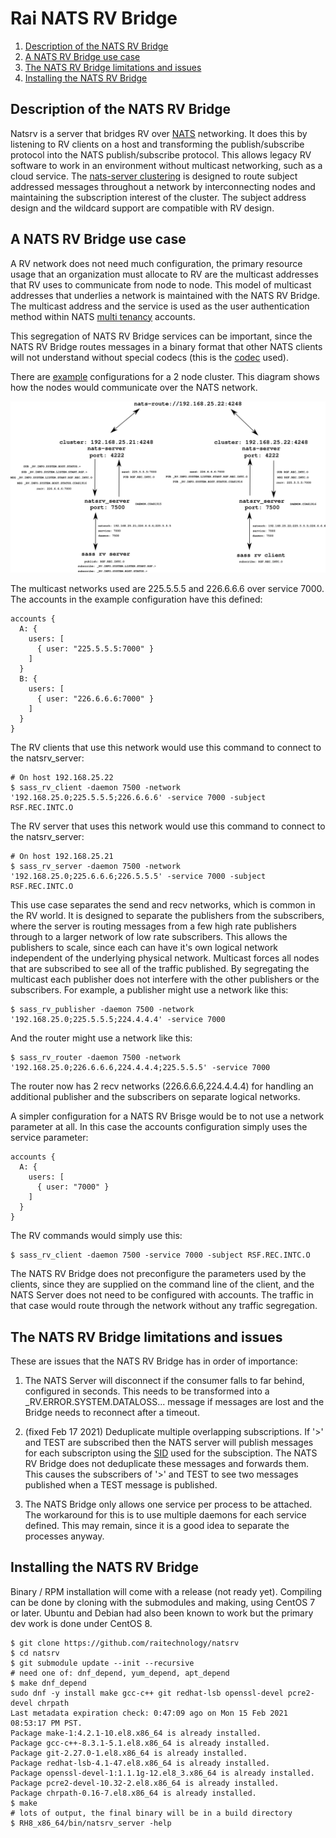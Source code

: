 # Rai NATS RV Bridge

1. [Description of the NATS RV Bridge](#description-of-the-nats-rv-bridge)
2. [A NATS RV Bridge use case](#a-nats-rv-bridge-use-case)
3. [The NATS RV Bridge limitations and issues](#the-nats-rv-bridge-limitations-and-issues)
4. [Installing the NATS RV Bridge](#installing-the-nats-rv-bridge)

## Description of the NATS RV Bridge

Natsrv is a server that bridges RV over [NATS](https://nats.io) networking.  It
does this by listening to RV clients on a host and transforming the
publish/subscribe protocol into the NATS publish/subscribe protocol.  This
allows legacy RV software to work in an environment without multicast
networking, such as a cloud service.  The
[nats-server clustering](https://docs.nats.io/nats-server/configuration/clustering)
is designed to route subject addressed messages throughout a network by
interconnecting nodes and maintaining the subscription interest of the
cluster.  The subject address design and the wildcard support are compatible
with RV design.

## A NATS RV Bridge use case

A RV network does not need much configuration, the primary resource usage that
an organization must allocate to RV are the multicast addresses that RV uses
to communicate from node to node.  This model of multicast addresses that
underlies a network is maintained with the NATS RV Bridge.  The multicast
address and the service is used as the user authentication method within
NATS [multi tenancy](https://docs.nats.io/nats-server/configuration/securing_nats/accounts)
accounts.

This segregation of NATS RV Bridge services can be important, since the NATS RV
Bridge routes messages in a binary format that other NATS clients will not
understand without special codecs (this is the
[codec](https://github.com/raitechnology/raimd/) used).

There are [example](config) configurations for a 2 node cluster.  This diagram
shows how the nodes would communicate over the NATS network.

![natsrv](natsrv.svg)

The multicast networks used are 225.5.5.5 and 226.6.6.6 over service 7000.  The
accounts in the example configuration have this defined:

```console
accounts {
  A: {
    users: [
      { user: "225.5.5.5:7000" }
    ]
  }
  B: {
    users: [
      { user: "226.6.6.6:7000" }
    ]
  }
}
```

The RV clients that use this network would use this command to connect to the
natsrv_server:

```console
# On host 192.168.25.22
$ sass_rv_client -daemon 7500 -network '192.168.25.0;225.5.5.5;226.6.6.6' -service 7000 -subject RSF.REC.INTC.O
```

The RV server that uses this network would use this command to connect to the
natsrv_server:

```console
# On host 192.168.25.21
$ sass_rv_server -daemon 7500 -network '192.168.25.0;225.6.6.6;226.5.5.5' -service 7000 -subject RSF.REC.INTC.O
```

This use case separates the send and recv networks, which is common in the RV
world.  It is designed to separate the publishers from the subscribers,
where the server is routing messages from a few high rate publishers
through to a larger network of low rate subscribers.  This allows the
publishers to scale, since each can have it's own logical network independent
of the underlying physical network.  Multicast forces all nodes that are
subscribed to see all of the traffic published.  By segregating the multicast
each publisher does not interfere with the other publishers or the subscribers.
For example, a publisher might use a network like this:

```console
$ sass_rv_publisher -daemon 7500 -network '192.168.25.0;225.5.5.5;224.4.4.4' -service 7000
```

And the router might use a network like this:

```console
$ sass_rv_router -daemon 7500 -network '192.168.25.0;226.6.6.6,224.4.4.4;225.5.5.5' -service 7000
```

The router now has 2 recv networks (226.6.6.6,224.4.4.4) for handling an
additional publisher and the subscribers on separate logical networks.

A simpler configuration for a NATS RV Brisge would be to not use a network
parameter at all.  In this case the accounts configuration simply uses the
service parameter:

```console
accounts {
  A: {
    users: [
      { user: "7000" }
    ]
  }
}
```

The RV commands would simply use this:

```console
$ sass_rv_client -daemon 7500 -service 7000 -subject RSF.REC.INTC.O
```

The NATS RV Bridge does not preconfigure the parameters used by the clients,
since they are supplied on the command line of the client, and the NATS Server
does not need to be configured with accounts.  The traffic in that case would
route through the network without any traffic segregation.

## The NATS RV Bridge limitations and issues

These are issues that the NATS RV Bridge has in order of importance:

1. The NATS Server will disconnect if the consumer falls to far behind,
configured in seconds.  This needs to be transformed into a
_RV.ERROR.SYSTEM.DATALOSS... message if messages are lost and the Bridge
needs to reconnect after a timeout.

2.  (fixed Feb 17 2021) Deduplicate multiple overlapping subscriptions.  If '>' and TEST are subscribed
then the NATS server will publish messages for each subscripton using the
[SID](https://docs.nats.io/nats-protocol/nats-protocol#sub) used for the
subsciption.  The NATS RV Bridge does not deduplicate these messages and
forwards them.  This causes the subscribers of '>' and TEST to see two messages
published when a TEST message is published.

3. The NATS Bridge only allows one service per process to be attached.  The
workaround for this is to use multiple daemons for each service defined.  This
may remain, since it is a good idea to separate the processes anyway.

## Installing the NATS RV Bridge

Binary / RPM installation will come with a release (not ready yet).  Compiling
can be done by cloning with the submodules and making, using CentOS 7 or later.
Ubuntu and Debian had also been known to work but the primary dev work is done
under CentOS 8.

```console
$ git clone https://github.com/raitechnology/natsrv
$ cd natsrv
$ git submodule update --init --recursive
# need one of: dnf_depend, yum_depend, apt_depend
$ make dnf_depend
sudo dnf -y install make gcc-c++ git redhat-lsb openssl-devel pcre2-devel chrpath
Last metadata expiration check: 0:47:09 ago on Mon 15 Feb 2021 08:53:17 PM PST.
Package make-1:4.2.1-10.el8.x86_64 is already installed.
Package gcc-c++-8.3.1-5.1.el8.x86_64 is already installed.
Package git-2.27.0-1.el8.x86_64 is already installed.
Package redhat-lsb-4.1-47.el8.x86_64 is already installed.
Package openssl-devel-1:1.1.1g-12.el8_3.x86_64 is already installed.
Package pcre2-devel-10.32-2.el8.x86_64 is already installed.
Package chrpath-0.16-7.el8.x86_64 is already installed.
$ make
# lots of output, the final binary will be in a build directory
$ RH8_x86_64/bin/natsrv_server -help
```
